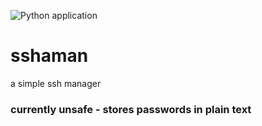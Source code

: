 ![Python application](https://github.com/Gianator/sshaman/workflows/Python%20application/badge.svg)
# sshaman
a simple ssh manager

### currently unsafe - stores passwords in plain text
